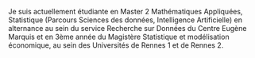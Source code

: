 Je suis actuellement étudiante en Master 2 Mathématiques Appliquées, Statistique (Parcours Sciences des données, Intelligence Artificielle) en alternance au sein du service Recherche sur Données du Centre Eugène Marquis et en 3ème année du Magistère Statistique et modélisation économique, au sein des Universités de Rennes 1 et de Rennes 2.

